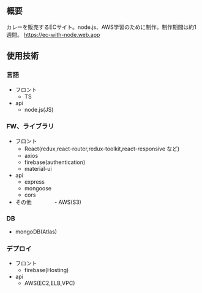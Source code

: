 ## 概要
カレーを販売するECサイト。node.js、AWS学習のために制作。制作期間は約1週間。
https://ec-with-node.web.app
## 使用技術
### 言語

- フロント
  - TS
- api
  - node.js(JS)

### FW、ライブラリ

- フロント
  - React(redux,react-router,redux-toolkit,react-responsive など)
  - axios
  - firebase(authentication)
  - material-ui
- api
  - express
  - mongoose
  - cors
- その他
　　　　- AWS(S3)

### DB

- mongoDB(Atlas)

### デプロイ

- フロント
  - firebase(Hosting)
- api
  - AWS(EC2,ELB,VPC)
